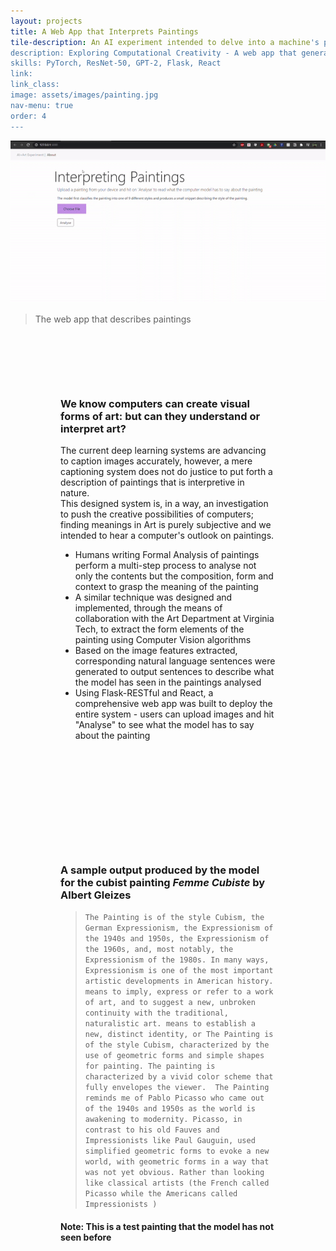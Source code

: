 ```yaml
---
layout: projects
title: A Web App that Interprets Paintings
tile-description: An AI experiment intended to delve into a machine's perspective when interpreting paintings <br /> 
description: Exploring Computational Creativity - A web app that generates essays based on its analysis of a given input painting
skills: PyTorch, ResNet-50, GPT-2, Flask, React
link: 
link_class:
image: assets/images/painting.jpg 
nav-menu: true
order: 4
---
```

<!--Click on the link provided to see what the model has to say about a given painting! - add to description-->
<!-- Main -->
<div id="main">
<section id = "one">
	<div class="inner">
	<span class="image main">
		<img src="https://raw.githubusercontent.com/shalinirago/portfolio-imgs/main/webapp.gif" alt="" data-position="center center" /> <!--Create a gif for the web app-->
		<figcaption><blockquote>The web app that describes paintings</blockquote></figcaption>
	</span></div> 
		<div class="content">
			<div class="inner">
			<div class="row">
                <div class="6u 12u$(small)" style="padding: 80px">
					<h3>We know computers can create visual forms of art: but can they understand or interpret art?</h3>
					<p>
					The current deep learning systems are advancing to caption images accurately, however, a mere captioning system does not do justice to put forth a description of paintings that is interpretive in nature. <br />
					This designed system is, in a way, an investigation to push the creative possibilities of computers; finding meanings in Art is purely subjective and we intended to hear a computer's outlook on paintings.
					</p>
					<div class="inner">
						<ul>
							<li>Humans writing Formal Analysis of paintings perform a multi-step process to analyse not only the contents but the composition, form and context to grasp the meaning of the painting</li>
							<li>A similar technique was designed and implemented, through the means of collaboration with the Art Department at Virginia Tech, to extract the form elements of the painting using Computer Vision algorithms</li>
							<li>Based on the image features extracted, corresponding natural language sentences were generated to output sentences to describe what the model has seen in the paintings analysed</li>
							<li>Using Flask-RESTful and React, a comprehensive web app was built to deploy the entire system - users can upload images and hit "Analyse" to see what the model has to say about the painting</li>
						</ul>
					</div>
                </div>
				<div class="6u 12u$(small)" style="padding: 80px">
				<h3>A sample output produced by the model for the cubist painting <i>Femme Cubiste</i> by Albert Gleizes</h3>
					<div class="inner">
					<blockquote><code>The Painting is of the style Cubism, the German Expressionism, the Expressionism of the 1940s and 1950s, the Expressionism of the 1960s, and, most notably, the Expressionism of the 1980s. In many ways, Expressionism is one of the most important artistic developments in American history. means to imply, express or refer to a work of art, and to suggest a new, unbroken continuity with the traditional, naturalistic art. means to establish a new, distinct identity, or The Painting is of the style Cubism, characterized by the use of geometric forms and simple shapes for painting. The painting is characterized by a vivid color scheme that fully envelopes the viewer.  The Painting reminds me of Pablo Picasso who came out of the 1940s and 1950s as the world is awakening to modernity. Picasso, in contrast to his old Fauves and Impressionists like Paul Gauguin, used simplified geometric forms to evoke a new world, with geometric forms in a way that was not yet obvious. Rather than looking like classical artists (the French called Picasso while the Americans called Impressionists )</code></blockquote>
			   		 </div>	
				<h4>Note: This is a test painting that the model has not seen before</h4>
				</div>
			</div>
			</div>
		</div>
</section> 

</div>
